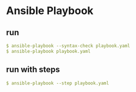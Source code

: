 # Ansible Playbook

## run 
```yml
$ ansible-playbook --syntax-check playbook.yaml
$ ansible-playbook playbook.yaml

```
## run with steps
```yml
$ ansible-playbook --step playbook.yaml

```

